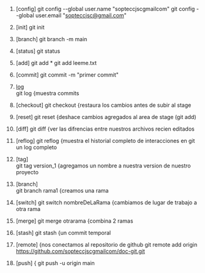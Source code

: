 1. [config]
git config --global user.name "sopteccjscgmailcom"
git config --global user.email "sopteccjsc@gmail.com"

2. [init]
git init

3.  [branch]
git branch -m main          

4.  [status]
git status                      

5.  [add]
git add *
git add leeme.txt       

6.  [commit]
git commit -m "primer commit"   

7.  [log](log.md)                     
git log                         {muestra commits

8. [checkout]
git checkout <nombredelarchivo> {restaura los cambios antes de subir al stage

9. [reset]
git reset                       {deshace cambios agregados al area de stage (git add)

10. [diff]
git diff                        {ver las difrencias entre nuestros archivos recien editados

11. [reflog]
git reflog                      {muestra el historial completo de interacciones en git un log completo

12. [tag]                       
git tag version_1               {agregamos un nombre a nuestra version de nuestro proyecto

13. [branch]                    
git branch rama1                {creamos una rama

14. [switch]
git switch nombreDeLaRama       {cambiamos de lugar de trabajo a otra rama

15. [merge]
git merge otrarama              {combina 2 ramas

16. [stash]
git stash                       {un commit temporal

<!----------------------------- GITHUB ----------------------------->

17. [remote]                    {nos conectamos al repositorio de github
git remote add origin https://github.com/sopteccjscgmailcom/doc-git.git

18. [push]                      {
git push -u origin main